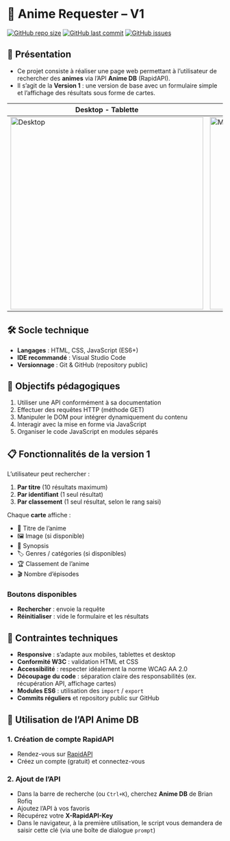 # 🎯 Anime Requester – V1

[![GitHub repo size](https://img.shields.io/github/repo-size/princecorg/AnimeRequesterV1)](https://github.com/princecorg/AnimeRequesterV1) 
[![GitHub last commit](https://img.shields.io/github/last-commit/princecorg/AnimeRequesterV1)](https://github.com/princecorg/AnimeRequesterV1/commits/main)
[![GitHub issues](https://img.shields.io/github/issues/princecorg/AnimeRequesterV1)](https://github.com/princecorg/AnimeRequesterV1/issues)

## 📌 Présentation

- Ce projet consiste à réaliser une page web permettant à l’utilisateur de rechercher des **animes** via l’API **Anime DB** (RapidAPI).  
- Il s’agit de la **Version 1** : une version de base avec un formulaire simple et l’affichage des résultats sous forme de cartes.

| Desktop - Tablette | Mobile |
|-------------------|--------|
| <img src="https://github.com/user-attachments/assets/06d70f9a-3f2d-49f6-8c21-00974dfc2562" alt="Desktop" height="450"/> | <img src="https://github.com/user-attachments/assets/3e1d67bb-635a-48ba-b348-f3fe8dc5b76f" alt="Mobile" height="450"/> |

## 🛠️ Socle technique

- **Langages** : HTML, CSS, JavaScript (ES6+)
- **IDE recommandé** : Visual Studio Code
- **Versionnage** : Git & GitHub (repository public)

## 🎯 Objectifs pédagogiques

1. Utiliser une API conformément à sa documentation  
2. Effectuer des requêtes HTTP (méthode GET)  
3. Manipuler le DOM pour intégrer dynamiquement du contenu  
4. Interagir avec la mise en forme via JavaScript  
5. Organiser le code JavaScript en modules séparés  

## 📋 Fonctionnalités de la version 1

L’utilisateur peut rechercher :  

1. **Par titre** (10 résultats maximum)  
2. **Par identifiant** (1 seul résultat)  
3. **Par classement** (1 seul résultat, selon le rang saisi)  

Chaque **carte** affiche :  

- 📌 Titre de l’anime  
- 🖼️ Image (si disponible)  
- 📝 Synopsis  
- 🏷️ Genres / catégories (si disponibles)  
- 🏆 Classement de l’anime  
- 🎬 Nombre d’épisodes  

### Boutons disponibles

- **Rechercher** : envoie la requête  
- **Réinitialiser** : vide le formulaire et les résultats  

## 📱 Contraintes techniques

- **Responsive** : s’adapte aux mobiles, tablettes et desktop  
- **Conformité W3C** : validation HTML et CSS  
- **Accessibilité** : respecter idéalement la norme WCAG AA 2.0  
- **Découpage du code** : séparation claire des responsabilités (ex. récupération API, affichage cartes)  
- **Modules ES6** : utilisation des `import` / `export`  
- **Commits réguliers** et repository public sur GitHub  

## 🔑 Utilisation de l’API Anime DB

### 1. Création de compte RapidAPI
- Rendez-vous sur [RapidAPI](https://rapidapi.com/auth/sign-up)  
- Créez un compte (gratuit) et connectez-vous  

### 2. Ajout de l’API
- Dans la barre de recherche (ou `Ctrl+K`), cherchez **Anime DB** de Brian Rofiq  
- Ajoutez l’API à vos favoris  
- Récupérez votre **X-RapidAPI-Key**  
- Dans le navigateur, à la première utilisation, le script vous demandera de saisir cette clé (via une boîte de dialogue `prompt`)  


